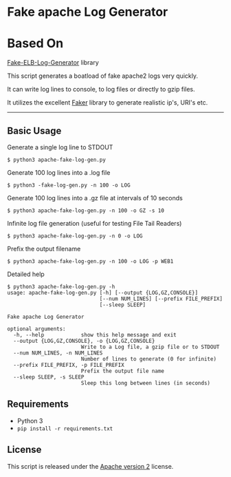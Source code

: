 # Fake apache Log Generator

# Based On 
  [Fake-ELB-Log-Generator](https://github.com/kekayan/Fake-ELB-Log-Generator) library

This script generates a boatload of fake apache2 logs very quickly.

It can write log lines to console, to log files or directly to gzip files.

It utilizes the excellent [Faker](https://github.com/joke2k/faker/) library to generate realistic ip's, URI's etc.

***

## Basic Usage

Generate a single log line to STDOUT
```
$ python3 apache-fake-log-gen.py
```

Generate 100 log lines into a .log file
```
$ python3 -fake-log-gen.py -n 100 -o LOG
```

Generate 100 log lines into a .gz file at intervals of 10 seconds
```
$ python3 apache-fake-log-gen.py -n 100 -o GZ -s 10
```

Infinite log file generation (useful for testing File Tail Readers)
```
$ python3 apache-fake-log-gen.py -n 0 -o LOG
```

Prefix the output filename
```
$ python3 apache-fake-log-gen.py -n 100 -o LOG -p WEB1
```

Detailed help
```
$ python3 apache-fake-log-gen.py -h
usage: apache-fake-log-gen.py [-h] [--output {LOG,GZ,CONSOLE}]
                              [--num NUM_LINES] [--prefix FILE_PREFIX]
                              [--sleep SLEEP]

Fake apache Log Generator

optional arguments:
  -h, --help            show this help message and exit
  --output {LOG,GZ,CONSOLE}, -o {LOG,GZ,CONSOLE}
                        Write to a Log file, a gzip file or to STDOUT
  --num NUM_LINES, -n NUM_LINES
                        Number of lines to generate (0 for infinite)
  --prefix FILE_PREFIX, -p FILE_PREFIX
                        Prefix the output file name
  --sleep SLEEP, -s SLEEP
                        Sleep this long between lines (in seconds)
```


## Requirements
* Python 3
* ```pip install -r requirements.txt```

## License
This script is released under the [Apache version 2](LICENSE) license.
